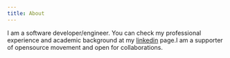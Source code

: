 ```yaml
---
title: About
---
```


I am a software developer/engineer. You can check my professional experience and academic
background at my [linkedin](https://www.linkedin.com/in/appu-b) page.I am a supporter of opensource movement and open for collaborations.
